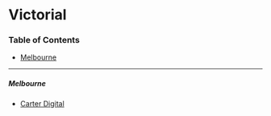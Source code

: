 # Victorial

### Table of Contents

- [Melbourne](#melbourne)

---

##### Melbourne

- [Carter Digital](http://carterdigital.com.au)
